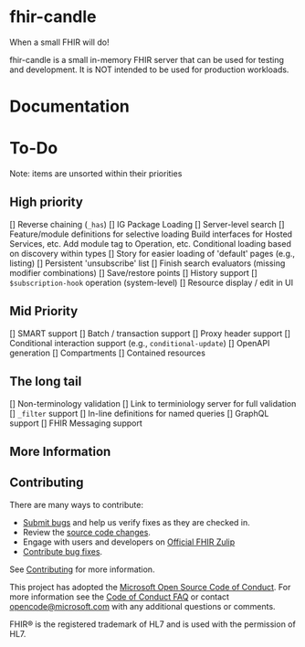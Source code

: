# fhir-candle

When a small FHIR will do!

fhir-candle is a small in-memory FHIR server that can be used for testing and development. It is NOT intended to be used for production workloads.


# Documentation


# To-Do

Note: items are unsorted within their priorities

## High priority
[] Reverse chaining (`_has`)
[] IG Package Loading
[] Server-level search
[] Feature/module definitions for selective loading
    Build interfaces for Hosted Services, etc.
    Add module tag to Operation, etc.
    Conditional loading based on discovery within types
[] Story for easier loading of 'default' pages (e.g., listing)
[] Persistent 'unsubscribe' list
[] Finish search evaluators (missing modifier combinations)
[] Save/restore points
[] History support
[] `$subscription-hook` operation (system-level)
[] Resource display / edit in UI

## Mid Priority
[] SMART support
[] Batch / transaction support
[] Proxy header support
[] Conditional interaction support (e.g., `conditional-update`)
[] OpenAPI generation
[] Compartments
[] Contained resources

## The long tail
[] Non-terminology validation
[] Link to terminiology server for full validation
[] `_filter` support
[] In-line definitions for named queries
[] GraphQL support
[] FHIR Messaging support

## More Information


## Contributing

There are many ways to contribute:
* [Submit bugs](https://github.com/ginocanessa/fhir-candle/issues) and help us verify fixes as they are checked in.
* Review the [source code changes](https://github.com/ginocanessa/fhir-candle/pulls).
* Engage with users and developers on [Official FHIR Zulip](https://chat.fhir.org/)
* [Contribute bug fixes](CONTRIBUTING.md).

See [Contributing](CONTRIBUTING.md) for more information.

This project has adopted the [Microsoft Open Source Code of Conduct](https://opensource.microsoft.com/codeofconduct/).
For more information see the [Code of Conduct FAQ](https://opensource.microsoft.com/codeofconduct/faq/) or
contact [opencode@microsoft.com](mailto:opencode@microsoft.com) with any additional questions or comments.

FHIR&reg; is the registered trademark of HL7 and is used with the permission of HL7. 